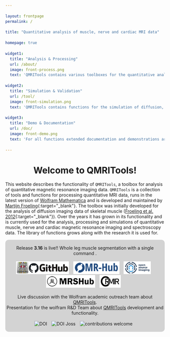 ```yaml
---

layout: frontpage
permalink: /

title: "Quantitative analysis of muscle, nerve and cardiac MRI data"

homepage: true

widget1:
  title: "Analysis & Processing"
  url: /about/
  image: front-process.png
  text: 'QMRITools contains various toolboxes for the quantitative analysis muscle, nerve and cardiac MRI data.'

widget2:
  title: "Simulation & Validation"
  url: /tool/
  image: front-simulation.png
  text: 'QMRITools contains functions for the simulation of diffusion, dixon, EPG T2 mapping and spectroscopy data.'
  
widget3:
  title: "Demo & Documentation"
  url: /doc/
  image: front-demo.png
  text: 'For all functions extended documentation and demonstrations are available. It also includes various example data sets.'

---
```


<div align="center" ><h1>Welcome to QMRITools!</h1></div>

This website describes the functionality of `QMRITools`, a toolbox for analysis of quantitative magnetic resonance imaging data. `QMRITools` is a collection of tools and functions for processing quantitative MRI data, runs in the latest version of [Wolfram Mathematica](http://www.wolfram.com/mathematica/) and is developed and maintained by [Martijn Froeling](https://www.researchgate.net/profile/Martijn-Froeling){:target="_blank"}. The toolbox was initially developed for the analysis of diffusion imaging data of skeletal muscle ([Froeling et al. 2012](https://onlinelibrary.wiley.com/doi/10.1002/jmri.23608){:target="_blank"}). Over the years it has grown in its functionality and is currently used for the analysis, processing and simulations of quantitative muscle, nerve and cardiac magnetic resonance imaging and spectroscopy data. The library of functions grows along with the research it is used for.

<div align="center" style="background-color: #D3D3D3; border-radius: 10px;">
  <br>
  Release <b>3.16</b> is live!! Whole leg muscle segmentation with a single command <a href="https://www.qmritools.com/tool/segmentationtools" target="_blank"></a>.<br>
  <br>
  <a href="https://github.com/mfroeling/QMRITools" target="_blank" style="text-decoration: none; border-bottom: none;">
    <img alt="Github" title="Github" src="/assets/images/github.png" style="margin-right:10px" height="40"></a>
  <a href="https://ismrm.github.io/mrhub/" target="_blank" style="text-decoration: none; border-bottom: none;">
    <img alt="MR-Hub" title="MR-Hub" src="/assets/images/MR-Hub.png" style="margin-right:10px" height="40"></a>
  <a href="https://www.opensourceimaging.org/project/qmritools-mathematica-toolbox-for-quantitative-mri-data/" target="_blank" style="text-decoration: none; border-bottom: none;">
    <img alt="OpenSourceImaging" title="OpenSourceImaging" src="/assets/images/open_source_images.png" style="margin-right:10px"  height="40"></a>
  <a href="https://mrshub.org/software_analysis/#QMRITools" target="_blank" style="text-decoration: none; border-bottom: none;">
    <img alt="MRSHub" title="MRSHub" src="/assets/images/MRSHub.png" style="margin-right:10px"  height="40"></a>
  <a href="https://ormircommunity.github.io/packages.html#other-packages" target="_blank" style="text-decoration: none; border-bottom: none;">
    <img alt="Open and Reproducible Musculoskeletal Imaging Research" title="Open and Reproducible Musculoskeletal Imaging ResearchMIR" src="/assets/images/ORMIR.png" style="margin-right:10px"  height="40"></a><br>
  <br>
  Live discussion with the Wolfram academic outreach team about <a href="https://www.youtube.com/live/wupxxiPJkxU?si=22BV_HSSa5u7Ds3D" target="_blank">QMRITools</a>.<br>
  Presentation for the wolfram R&D Team about <a href="https://www.youtube.com/live/LVUBupORthA?si=UjoNpM2szsrgB7xx" target="_blank">QMRITools</a> development and functionality.<br>
  <br>
  <a href="https://doi.org/10.5281/zenodo.595302" target="_blank" style="text-decoration: none; border-bottom: none;">
    <img alt="DOI" title="DOI" src="https://zenodo.org/badge/DOI/10.5281/zenodo.595302.svg" style="margin-right:10px"></a>
  <a href="https://joss.theoj.org/papers/10.21105/joss.01204" target="_blank" style="text-decoration: none; border-bottom: none;">
    <img alt="DOI Joss" title="DOI Joss" src="https://joss.theoj.org/papers/10.21105/joss.01204/status.svg" style="margin-right:10px"></a>
  <a href="https://github.com/mfroeling/QMRITools" target="_blank" style="text-decoration: none; border-bottom: none;">
    <img alt="contributions welcome" title="contributions welcome" src="https://img.shields.io/badge/contributions-welcome-brightgreen.svg?style=flat" style="margin-right:10px"></a><br>
  <br>
</div>

